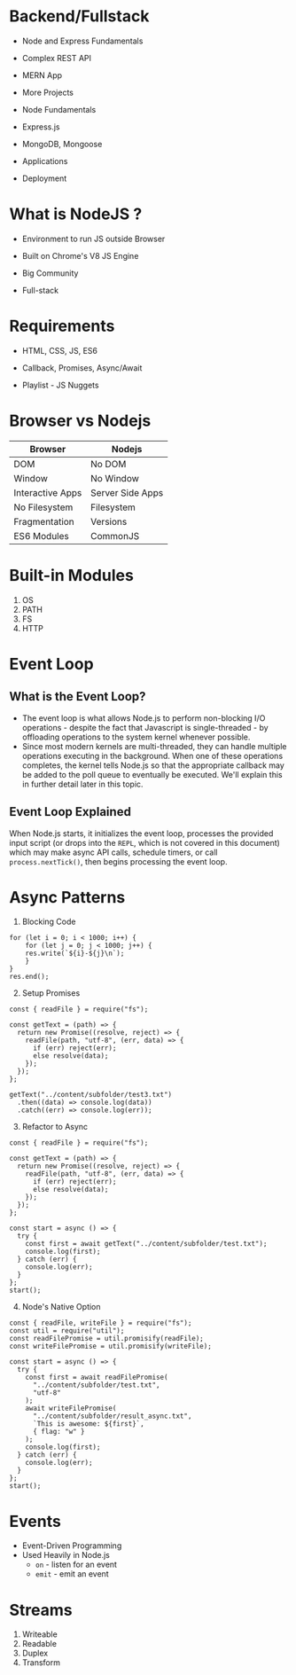 # Backend/Fullstack

- Node and Express Fundamentals

- Complex REST API

- MERN App

- More Projects

- Node Fundamentals

- Express.js

- MongoDB, Mongoose

- Applications

- Deployment

# What is NodeJS ?

- Environment to run JS outside Browser

- Built on Chrome's V8 JS Engine

- Big Community

- Full-stack

# Requirements

- HTML, CSS, JS, ES6

- Callback, Promises, Async/Await

- Playlist - JS Nuggets

# Browser vs Nodejs

| Browser          | Nodejs           |
| ---------------- | ---------------- |
| DOM              | No DOM           |
| Window           | No Window        |
| Interactive Apps | Server Side Apps |
| No Filesystem    | Filesystem       |
| Fragmentation    | Versions         |
| ES6 Modules      | CommonJS         |

# Built-in Modules

1. OS
2. PATH
3. FS
4. HTTP

# Event Loop

## What is the Event Loop?

- The event loop is what allows Node.js to perform non-blocking I/O operations - despite the fact that Javascript is single-threaded - by offloading operations to the system kernel whenever possible.
- Since most modern kernels are multi-threaded, they can handle multiple operations executing in the background. When one of these operations completes, the kernel tells Node.js so that the appropriate callback may be added to the poll queue to eventually be executed. We'll explain this in further detail later in this topic.

## Event Loop Explained

When Node.js starts, it initializes the event loop, processes the provided input script (or drops into the `REPL`, which is not covered in this document) which may make async API calls, schedule timers, or call `process.nextTick()`, then begins processing the event loop.

# Async Patterns

1. Blocking Code

```
for (let i = 0; i < 1000; i++) {
    for (let j = 0; j < 1000; j++) {
    res.write(`${i}-${j}\n`);
    }
}
res.end();
```

2. Setup Promises

```
const { readFile } = require("fs");

const getText = (path) => {
  return new Promise((resolve, reject) => {
    readFile(path, "utf-8", (err, data) => {
      if (err) reject(err);
      else resolve(data);
    });
  });
};

getText("../content/subfolder/test3.txt")
  .then((data) => console.log(data))
  .catch((err) => console.log(err));
```

3. Refactor to Async

```
const { readFile } = require("fs");

const getText = (path) => {
  return new Promise((resolve, reject) => {
    readFile(path, "utf-8", (err, data) => {
      if (err) reject(err);
      else resolve(data);
    });
  });
};

const start = async () => {
  try {
    const first = await getText("../content/subfolder/test.txt");
    console.log(first);
  } catch (err) {
    console.log(err);
  }
};
start();
```

4. Node's Native Option

```
const { readFile, writeFile } = require("fs");
const util = require("util");
const readFilePromise = util.promisify(readFile);
const writeFilePromise = util.promisify(writeFile);

const start = async () => {
  try {
    const first = await readFilePromise(
      "../content/subfolder/test.txt",
      "utf-8"
    );
    await writeFilePromise(
      "../content/subfolder/result_async.txt",
      `This is awesome: ${first}`,
      { flag: "w" }
    );
    console.log(first);
  } catch (err) {
    console.log(err);
  }
};
start();
```

# Events

- Event-Driven Programming
- Used Heavily in Node.js
  - `on` - listen for an event
  - `emit` - emit an event

# Streams

1. Writeable
2. Readable
3. Duplex
4. Transform
